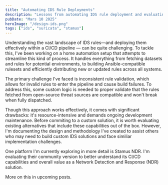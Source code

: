 ```yaml
---
title: "Automating IDS Rule Deployments"
description: "Lessons from automating IDS rule deployment and evaluating Stamus NDR."
pubDate: "Mars 10 2025"
heroImage: "/design-ids.png"
tags: ["ids", "suricata", "stamus"]
---
```


Understanding the vast landscape of IDS rules—and deploying them effectively within a CI/CD pipeline — can be quite challenging. To tackle this, I’ve been working on a home automation setup that attempts to streamline this kind of process. It handles everything from fetching datasets and rules for potential environments, to building Ansible-compatible rulesets and efficiently distributing new or updated rules across all systems.

The primary challenge I've faced is inconsistent rule validation, which allows for invalid rules to enter the pipeline and cause build failures. To address this, some custom logic is needed to proper validate that the rules fetched from open-source threat sources are compatible and won't break when fully dispatched.

Though this approach works effectively, it comes with significant drawbacks: it's resource-intensive and demands ongoing development maintenance. Before commiting to a custom solution, it is worth evaluating existing alternatives that include these capabilities out of the box. However, I'm documenting the design and methodology I've created to assist others who may need to build custom IDS solutions and face similiar implementation challenges.



One platform I'm currently exploring in more detail is Stamus NDR. I'm evaluating their community version to better understand its CI/CD capabilities and overall value as a Network Detection and Response (NDR) solution.

More on this in upcoming posts.
